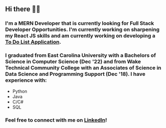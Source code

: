 ## Hi there 👋😄

### I'm a MERN Developer that is currently looking for Full Stack Developer Opportunities. I'm currently working on sharpening my React JS skills and am currently working on developing a [To Do List Application](https://github.com/seymoneg/react-todo-list).

### I graduated from East Carolina University with a Bachelors of Science in Computer Science (Dec '22) and from Wake Technical Community College with an Associates of Science in Data Science and Programming Support (Dec '18). I have experience with:
- Python
- Java
- C/C#
- SQL

### Feel free to connect with me on [LinkedIn](https://www.linkedin.com/in/seymoneg/)!

<!--
**seymoneg/seymoneg** is a ✨ _special_ ✨ repository because its `README.md` (this file) appears on your GitHub profile.

Here are some ideas to get you started:

- 🔭 I’m currently working on ...
- 🌱 I’m currently learning ...
- 👯 I’m looking to collaborate on ...
- 🤔 I’m looking for help with ...
- 💬 Ask me about ...
- 📫 How to reach me: ...
- 😄 Pronouns: ...
- ⚡ Fun fact: ...
-->
